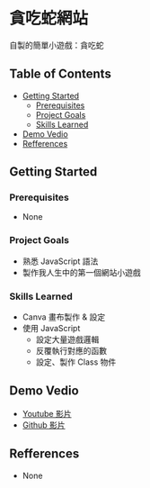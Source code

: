 # 貪吃蛇網站

自製的簡單小遊戲：貪吃蛇

## Table of Contents

- [Getting Started](#getting-started)
  - [Prerequisites](#prerequisites)
  - [Project Goals](#project-goals)
  - [Skills Learned](#skills-learned)
- [Demo Vedio](#demo-vedio)
- [Refferences](#refferences)

## Getting Started

### Prerequisites

- None

### Project Goals

- 熟悉 JavaScript 語法
- 製作我人生中的第一個網站小遊戲

### Skills Learned

- Canva 畫布製作 & 設定
- 使用 JavaScript
  - 設定大量遊戲邏輯
  - 反覆執行對應的函數
  - 設定、製作 Class 物件

## Demo Vedio

- [Youtube 影片](https://www.youtube.com/watch?v=WMEby_Tao0U)
- [Github 影片](https://github.com/Yaoooooooha/JavaScript_Project/blob/master/Project5-%E8%B2%AA%E5%90%83%E8%9B%87/demo.mov)

## Refferences

- None

